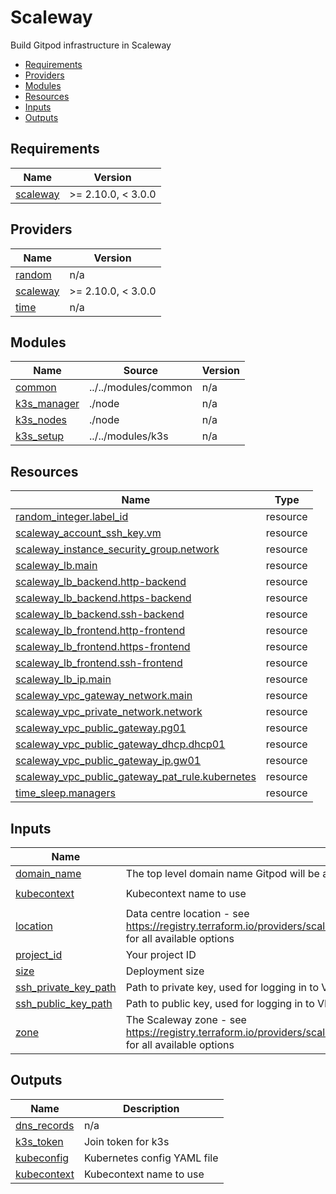 # Scaleway

Build Gitpod infrastructure in Scaleway

<!-- toc -->

* [Requirements](#requirements)
* [Providers](#providers)
* [Modules](#modules)
* [Resources](#resources)
* [Inputs](#inputs)
* [Outputs](#outputs)

<!-- Regenerate with "pre-commit run -a markdown-toc" -->

<!-- tocstop -->

<!-- BEGINNING OF PRE-COMMIT-TERRAFORM DOCS HOOK -->
## Requirements

| Name | Version |
|------|---------|
| <a name="requirement_scaleway"></a> [scaleway](#requirement\_scaleway) | >= 2.10.0, < 3.0.0 |

## Providers

| Name | Version |
|------|---------|
| <a name="provider_random"></a> [random](#provider\_random) | n/a |
| <a name="provider_scaleway"></a> [scaleway](#provider\_scaleway) | >= 2.10.0, < 3.0.0 |
| <a name="provider_time"></a> [time](#provider\_time) | n/a |

## Modules

| Name | Source | Version |
|------|--------|---------|
| <a name="module_common"></a> [common](#module\_common) | ../../modules/common | n/a |
| <a name="module_k3s_manager"></a> [k3s\_manager](#module\_k3s\_manager) | ./node | n/a |
| <a name="module_k3s_nodes"></a> [k3s\_nodes](#module\_k3s\_nodes) | ./node | n/a |
| <a name="module_k3s_setup"></a> [k3s\_setup](#module\_k3s\_setup) | ../../modules/k3s | n/a |

## Resources

| Name | Type |
|------|------|
| [random_integer.label_id](https://registry.terraform.io/providers/hashicorp/random/latest/docs/resources/integer) | resource |
| [scaleway_account_ssh_key.vm](https://registry.terraform.io/providers/scaleway/scaleway/latest/docs/resources/account_ssh_key) | resource |
| [scaleway_instance_security_group.network](https://registry.terraform.io/providers/scaleway/scaleway/latest/docs/resources/instance_security_group) | resource |
| [scaleway_lb.main](https://registry.terraform.io/providers/scaleway/scaleway/latest/docs/resources/lb) | resource |
| [scaleway_lb_backend.http-backend](https://registry.terraform.io/providers/scaleway/scaleway/latest/docs/resources/lb_backend) | resource |
| [scaleway_lb_backend.https-backend](https://registry.terraform.io/providers/scaleway/scaleway/latest/docs/resources/lb_backend) | resource |
| [scaleway_lb_backend.ssh-backend](https://registry.terraform.io/providers/scaleway/scaleway/latest/docs/resources/lb_backend) | resource |
| [scaleway_lb_frontend.http-frontend](https://registry.terraform.io/providers/scaleway/scaleway/latest/docs/resources/lb_frontend) | resource |
| [scaleway_lb_frontend.https-frontend](https://registry.terraform.io/providers/scaleway/scaleway/latest/docs/resources/lb_frontend) | resource |
| [scaleway_lb_frontend.ssh-frontend](https://registry.terraform.io/providers/scaleway/scaleway/latest/docs/resources/lb_frontend) | resource |
| [scaleway_lb_ip.main](https://registry.terraform.io/providers/scaleway/scaleway/latest/docs/resources/lb_ip) | resource |
| [scaleway_vpc_gateway_network.main](https://registry.terraform.io/providers/scaleway/scaleway/latest/docs/resources/vpc_gateway_network) | resource |
| [scaleway_vpc_private_network.network](https://registry.terraform.io/providers/scaleway/scaleway/latest/docs/resources/vpc_private_network) | resource |
| [scaleway_vpc_public_gateway.pg01](https://registry.terraform.io/providers/scaleway/scaleway/latest/docs/resources/vpc_public_gateway) | resource |
| [scaleway_vpc_public_gateway_dhcp.dhcp01](https://registry.terraform.io/providers/scaleway/scaleway/latest/docs/resources/vpc_public_gateway_dhcp) | resource |
| [scaleway_vpc_public_gateway_ip.gw01](https://registry.terraform.io/providers/scaleway/scaleway/latest/docs/resources/vpc_public_gateway_ip) | resource |
| [scaleway_vpc_public_gateway_pat_rule.kubernetes](https://registry.terraform.io/providers/scaleway/scaleway/latest/docs/resources/vpc_public_gateway_pat_rule) | resource |
| [time_sleep.managers](https://registry.terraform.io/providers/hashicorp/time/latest/docs/resources/sleep) | resource |

## Inputs

| Name | Description | Type | Default | Required |
|------|-------------|------|---------|:--------:|
| <a name="input_domain_name"></a> [domain\_name](#input\_domain\_name) | The top level domain name Gitpod will be accessed on | `string` | n/a | yes |
| <a name="input_kubecontext"></a> [kubecontext](#input\_kubecontext) | Kubecontext name to use | `string` | `"gitpod-self-hosted"` | no |
| <a name="input_location"></a> [location](#input\_location) | Data centre location - see https://registry.terraform.io/providers/scaleway/scaleway/latest/docs/guides/regions_and_zones for all available options | `string` | `"nl-ams"` | no |
| <a name="input_project_id"></a> [project\_id](#input\_project\_id) | Your project ID | `string` | n/a | yes |
| <a name="input_size"></a> [size](#input\_size) | Deployment size | `string` | `"small"` | no |
| <a name="input_ssh_private_key_path"></a> [ssh\_private\_key\_path](#input\_ssh\_private\_key\_path) | Path to private key, used for logging in to VM - passphrases are not supported | `string` | `"~/.ssh/id_rsa"` | no |
| <a name="input_ssh_public_key_path"></a> [ssh\_public\_key\_path](#input\_ssh\_public\_key\_path) | Path to public key, used for logging in to VM - passphrases are not supported | `string` | `"~/.ssh/id_rsa.pub"` | no |
| <a name="input_zone"></a> [zone](#input\_zone) | The Scaleway zone - see https://registry.terraform.io/providers/scaleway/scaleway/latest/docs/guides/regions_and_zones for all available options | `string` | `"nl-ams-1"` | no |

## Outputs

| Name | Description |
|------|-------------|
| <a name="output_dns_records"></a> [dns\_records](#output\_dns\_records) | n/a |
| <a name="output_k3s_token"></a> [k3s\_token](#output\_k3s\_token) | Join token for k3s |
| <a name="output_kubeconfig"></a> [kubeconfig](#output\_kubeconfig) | Kubernetes config YAML file |
| <a name="output_kubecontext"></a> [kubecontext](#output\_kubecontext) | Kubecontext name to use |
<!-- END OF PRE-COMMIT-TERRAFORM DOCS HOOK -->
